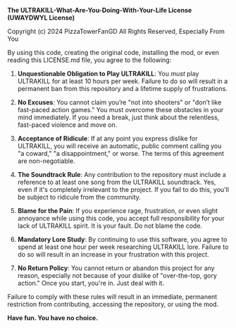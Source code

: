 **The ULTRAKILL-What-Are-You-Doing-With-Your-Life License (UWAYDWYL License)**

Copyright (c) 2024 PizzaTowerFanGD
All Rights Reserved, Especially From You

By using this code, creating the original code, installing the mod, or even reading this LICENSE.md file, you agree to the following:

1. **Unquestionable Obligation to Play ULTRAKILL**: You *must* play ULTRAKILL for at least 10 hours per week. Failure to do so will result in a permanent ban from this repository and a lifetime supply of frustrations.

2. **No Excuses**: You cannot claim you’re "not into shooters" or "don’t like fast-paced action games." You must overcome these obstacles in your mind immediately. If you need a break, just think about the relentless, fast-paced violence and move on.

3. **Acceptance of Ridicule**: If at any point you express dislike for ULTRAKILL, you will receive an automatic, public comment calling you "a coward," "a disappointment," or worse. The terms of this agreement are non-negotiable.

4. **The Soundtrack Rule**: Any contribution to the repository must include a reference to at least one song from the ULTRAKILL soundtrack. Yes, even if it's completely irrelevant to the project. If you fail to do this, you’ll be subject to ridicule from the community.

5. **Blame for the Pain**: If you experience rage, frustration, or even slight annoyance while using this code, you accept full responsibility for your lack of ULTRAKILL spirit. It is your fault. Do not blame the code.

6. **Mandatory Lore Study**: By continuing to use this software, you agree to spend at least one hour per week researching ULTRAKILL lore. Failure to do so will result in an increase in your frustration with this project.

7. **No Return Policy**: You cannot return or abandon this project for any reason, especially not because of your dislike of "over-the-top, gory action." Once you start, you're in. Just deal with it.

Failure to comply with these rules will result in an immediate, permanent restriction from contributing, accessing the repository, or using the mod. 

**Have fun. You have no choice.**
